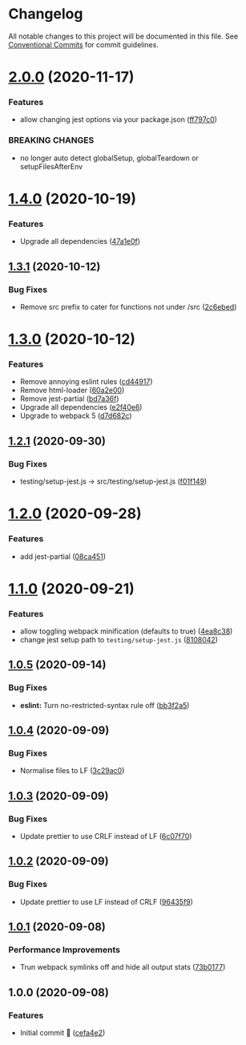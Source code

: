 # Changelog

All notable changes to this project will be documented in this file. See
[Conventional Commits](https://conventionalcommits.org) for commit guidelines.

# [2.0.0](https://github.com/michael-wolfenden/serverless-bundler/compare/v1.4.0...v2.0.0) (2020-11-17)


### Features

* allow changing jest options via your package.json ([ff797c0](https://github.com/michael-wolfenden/serverless-bundler/commit/ff797c066740849bfdcc14b5c4bc0d221e28194c))


### BREAKING CHANGES

* no longer auto detect globalSetup, globalTeardown or setupFilesAfterEnv

# [1.4.0](https://github.com/michael-wolfenden/serverless-bundler/compare/v1.3.1...v1.4.0) (2020-10-19)


### Features

* Upgrade all dependencies ([47a1e0f](https://github.com/michael-wolfenden/serverless-bundler/commit/47a1e0f67e9e3a4a0ec4b8f79bc8df4d99e0bbb1))

## [1.3.1](https://github.com/michael-wolfenden/serverless-bundler/compare/v1.3.0...v1.3.1) (2020-10-12)


### Bug Fixes

* Remove src prefix to cater for functions not under /src ([2c6ebed](https://github.com/michael-wolfenden/serverless-bundler/commit/2c6ebed54c63148599ebbc363a223adcd646c339))

# [1.3.0](https://github.com/michael-wolfenden/serverless-bundler/compare/v1.2.1...v1.3.0) (2020-10-12)


### Features

* Remove annoying eslint rules ([cd44917](https://github.com/michael-wolfenden/serverless-bundler/commit/cd449174e37b047e048e79c3409568d434898bfc))
* Remove html-loader ([60a2e00](https://github.com/michael-wolfenden/serverless-bundler/commit/60a2e003aafb5c6d6108fa322c0ea529272ea288))
* Remove jest-partial ([bd7a36f](https://github.com/michael-wolfenden/serverless-bundler/commit/bd7a36f19da54d215c3b548f995d668b23bbfacd))
* Upgrade all dependencies ([e2f40e6](https://github.com/michael-wolfenden/serverless-bundler/commit/e2f40e6cff8cf0a8a871812add0daa2a386655a5))
* Upgrade to webpack 5 ([d7d682c](https://github.com/michael-wolfenden/serverless-bundler/commit/d7d682c47798eba51749a8d06108db612920760c))

## [1.2.1](https://github.com/michael-wolfenden/serverless-bundler/compare/v1.2.0...v1.2.1) (2020-09-30)


### Bug Fixes

* testing/setup-jest.js -> src/testing/setup-jest.js ([f01f149](https://github.com/michael-wolfenden/serverless-bundler/commit/f01f149d923ba9fa8a1bb6d8929a0886163c67b4))

# [1.2.0](https://github.com/michael-wolfenden/serverless-bundler/compare/v1.1.0...v1.2.0) (2020-09-28)


### Features

* add jest-partial ([08ca451](https://github.com/michael-wolfenden/serverless-bundler/commit/08ca451160fdc591a6f9db075e8263b5cbe7790d))

# [1.1.0](https://github.com/michael-wolfenden/serverless-bundler/compare/v1.0.5...v1.1.0) (2020-09-21)


### Features

* allow toggling webpack minification (defaults to true) ([4ea8c38](https://github.com/michael-wolfenden/serverless-bundler/commit/4ea8c38a3e9c35eb13619404bd1b48b5930d038a))
* change jest setup path to `testing/setup-jest.js` ([8108042](https://github.com/michael-wolfenden/serverless-bundler/commit/81080423e0d6fcd955f10b4204ceaf3cc16be2da))

## [1.0.5](https://github.com/michael-wolfenden/serverless-bundler/compare/v1.0.4...v1.0.5) (2020-09-14)


### Bug Fixes

* **eslint:** Turn no-restricted-syntax rule off ([bb3f2a5](https://github.com/michael-wolfenden/serverless-bundler/commit/bb3f2a5f649ab6530863d57e2c4581d82ee92a65))

## [1.0.4](https://github.com/michael-wolfenden/serverless-bundler/compare/v1.0.3...v1.0.4) (2020-09-09)


### Bug Fixes

* Normalise files to LF ([3c29ac0](https://github.com/michael-wolfenden/serverless-bundler/commit/3c29ac08aa8051f60173a4b6043aaa17fa5d1c24))

## [1.0.3](https://github.com/michael-wolfenden/serverless-bundler/compare/v1.0.2...v1.0.3) (2020-09-09)


### Bug Fixes

* Update prettier to use CRLF instead of LF ([6c07f70](https://github.com/michael-wolfenden/serverless-bundler/commit/6c07f70c8b56d6e7e86600abf905322b306133e5))

## [1.0.2](https://github.com/michael-wolfenden/serverless-bundler/compare/v1.0.1...v1.0.2) (2020-09-09)

### Bug Fixes

- Update prettier to use LF instead of CRLF
  ([96435f9](https://github.com/michael-wolfenden/serverless-bundler/commit/96435f92eb0b86782553511a481d9561c06248a7))

## [1.0.1](https://github.com/michael-wolfenden/serverless-bundler/compare/v1.0.0...v1.0.1) (2020-09-08)

### Performance Improvements

- Trun webpack symlinks off and hide all output stats
  ([73b0177](https://github.com/michael-wolfenden/serverless-bundler/commit/73b017760f481ddcdc983017a56b64fbfa5f5236))

## 1.0.0 (2020-09-08)

### Features

- Initial commit 🎉
  ([cefa4e2](https://github.com/michael-wolfenden/serverless-bundler/commit/cefa4e2b4f7c314cec2ed4f5039c63db872067ad))
